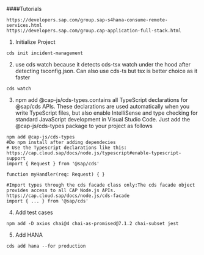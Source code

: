 ####Tutorials

```url
https://developers.sap.com/group.sap-s4hana-consume-remote-services.html
https://developers.sap.com/group.cap-application-full-stack.html
```

1. Initialize Project

```shell
cds init incident-management
```

2. use cds watch because it detects cds-tsx watch under the hood after detecting tsconfig.json.
   Can also use cds-ts but tsx is better choice as it faster

```shell
cds watch
```

3. npm add @cap-js/cds-types.contains all TypeScript declarations for @sap/cds APIs. These declarations are used automatically when you write TypeScript files, but also enable IntelliSense and type checking for standard JavaScript development in Visual Studio Code. Just add the @cap-js/cds-types package to your project as follows

```shell
npm add @cap-js/cds-types
#Do npm install after adding dependecies
# Use the Typescript declarations like this: https://cap.cloud.sap/docs/node.js/typescript#enable-typescript-support
import { Request } from '@sap/cds'

function myHandler(req: Request) { }

#Import types through the cds facade class only:The cds facade object provides access to all CAP Node.js APIs. https://cap.cloud.sap/docs/node.js/cds-facade
import { ... } from '@sap/cds'
```

4. Add test cases

```shell
npm add -D axios chai@4 chai-as-promised@7.1.2 chai-subset jest
```

5. Add HANA

```shell
cds add hana --for production
```
